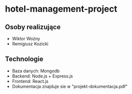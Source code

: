 # hotel-management-project

## Osoby realizujące

<ul>
<li>Wiktor Woźny
<li>Remigiusz Kozicki
</ul>

## Technologie
<ul>
<li>Baza danych: Mongodb
<li>Backend: Node.js + Express.js
<li>Frontend: React.js
<li>Dokumentacja znajduje sie w "projekt-dokumentacja.pdf"
</ul>
